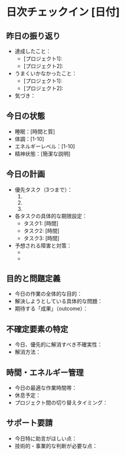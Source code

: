 # 日次チェックイン [日付]

## 昨日の振り返り
- 達成したこと：
  - [プロジェクト1]: 
  - [プロジェクト2]: 
- うまくいかなかったこと：
  - [プロジェクト1]: 
  - [プロジェクト2]: 
- 気づき：

## 今日の状態
- 睡眠：[時間と質]
- 体調：[1-10]
- エネルギーレベル：[1-10]
- 精神状態：[簡潔な説明]

## 今日の計画
- 優先タスク（3つまで）：
  1. [プロジェクト名]: [タスク]
  2. [プロジェクト名]: [タスク]
  3. [プロジェクト名]: [タスク]
- 各タスクの具体的な期限設定：
  - タスク1: [時間]
  - タスク2: [時間]
  - タスク3: [時間]
- 予想される障害と対策：
  - [障害1]: [対策]
  - [障害2]: [対策]

## 目的と問題定義
- 今日の作業の全体的な目的：
- 解決しようとしている具体的な問題：
- 期待する「成果」（outcome）：

## 不確定要素の特定
- 今日、優先的に解消すべき不確実性：
- 解消方法：

## 時間・エネルギー管理
- 今日の最適な作業時間帯：
- 休息予定：
- プロジェクト間の切り替えタイミング：

## サポート要請
- 今日特に助言がほしい点：
- 技術的・事業的な判断が必要な点：